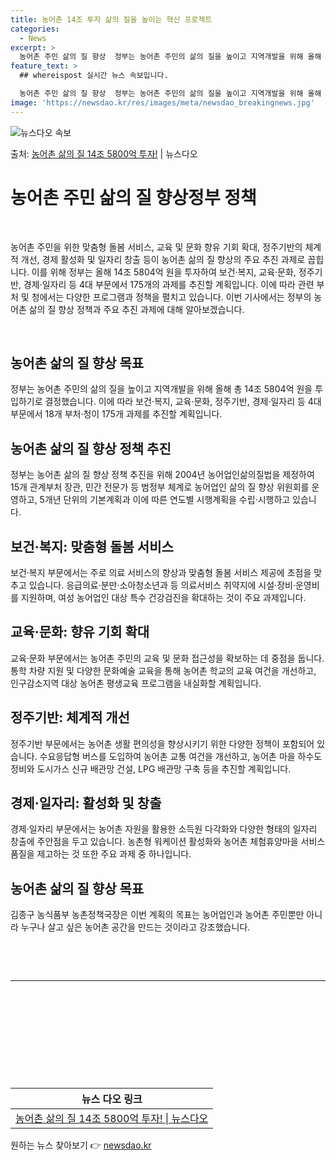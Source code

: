 ```yaml
---
title: 농어촌 14조 투자 삶의 질을 높이는 혁신 프로젝트
categories:
  - News
excerpt: >
  농어촌 주민 삶의 질 향상  정부는 농어촌 주민의 삶의 질을 높이고 지역개발을 위해 올해 총 14조 5804…
feature_text: >
  ## whereispost 실시간 뉴스 속보입니다.

  농어촌 주민 삶의 질 향상  정부는 농어촌 주민의 삶의 질을 높이고 지역개발을 위해 올해 총 14조 5804…
image: 'https://newsdao.kr/res/images/meta/newsdao_breakingnews.jpg'
---
```


![뉴스다오 속보](https://newsdao.kr/res/images/meta/newsdao_breakingnews.jpg)

<p>출처: <a href="https://newsdao.kr/4579" rel="dofollow">농어촌 삶의 질 14조 5800억 투자!</a> | 뉴스다오</p>

<h1 data-ke-size="size26">농어촌 주민 삶의 질 향상정부 정책</h1>
<p data-ke-size="size16">&nbsp;</p>
농어촌 주민을 위한 맞춤형 돌봄 서비스, 교육 및 문화 향유 기회 확대, 정주기반의 체계적 개선, 경제 활성화 및 일자리 창출 등이 농어촌 삶의 질 향상의 주요 추진 과제로 꼽힙니다. 이를 위해 정부는 올해 14조 5804억 원을 투자하여 보건·복지, 교육·문화, 정주기반, 경제·일자리 등 4대 부문에서 175개의 과제를 추진할 계획입니다. 이에 따라 관련 부처 및 청에서는 다양한 프로그램과 정책을 펼치고 있습니다. 이번 기사에서는 정부의 농어촌 삶의 질 향상 정책과 주요 추진 과제에 대해 알아보겠습니다.
<p data-ke-size="size16">&nbsp;</p>

<h2 data-ke-size="size24">농어촌 삶의 질 향상 목표</h2>
<p data-ke-size="size16">정부는 농어촌 주민의 삶의 질을 높이고 지역개발을 위해 올해 총 14조 5804억 원을 투입하기로 결정했습니다. 이에 따라 보건·복지, 교육·문화, 정주기반, 경제·일자리 등 4대 부문에서 18개 부처·청이 175개 과제를 추진할 계획입니다.</p>

<h2 data-ke-size="size24">농어촌 삶의 질 향상 정책 추진</h2>
<p data-ke-size="size16">정부는 농어촌 삶의 질 향상 정책 추진을 위해 2004년 농어업인삶의질법을 제정하여 15개 관계부처 장관, 민간 전문가 등 범정부 체계로 농어업인 삶의 질 향상 위원회를 운영하고, 5개년 단위의 기본계획과 이에 따른 연도별 시행계획을 수립·시행하고 있습니다.</p>

<h2 data-ke-size="size24">보건·복지: 맞춤형 돌봄 서비스</h2>
<p data-ke-size="size16">보건·복지 부문에서는 주로 의료 서비스의 향상과 맞춤형 돌봄 서비스 제공에 초점을 맞추고 있습니다. 응급의료·분만·소아청소년과 등 의료서비스 취약지에 시설·장비·운영비를 지원하며, 여성 농어업인 대상 특수 건강검진을 확대하는 것이 주요 과제입니다.</p>

<h2 data-ke-size="size24">교육·문화: 향유 기회 확대</h2>
<p data-ke-size="size16">교육·문화 부문에서는 농어촌 주민의 교육 및 문화 접근성을 확보하는 데 중점을 둡니다. 통학 차량 지원 및 다양한 문화예술 교육을 통해 농어촌 학교의 교육 여건을 개선하고, 인구감소지역 대상 농어촌 평생교육 프로그램을 내실화할 계획입니다.</p>

<h2 data-ke-size="size24">정주기반: 체계적 개선</h2>
<p data-ke-size="size16">정주기반 부문에서는 농어촌 생활 편의성을 향상시키기 위한 다양한 정책이 포함되어 있습니다. 수요응답형 버스를 도입하여 농어촌 교통 여건을 개선하고, 농어촌 마을 하수도 정비와 도시가스 신규 배관망 건설, LPG 배관망 구축 등을 추진할 계획입니다.</p>

<h2 data-ke-size="size24">경제·일자리: 활성화 및 창출</h2>
<p data-ke-size="size16">경제·일자리 부문에서는 농어촌 자원을 활용한 소득원 다각화와 다양한 형태의 일자리 창출에 주안점을 두고 있습니다. 농촌형 워케이션 활성화와 농어촌 체험휴양마을 서비스 품질을 제고하는 것 또한 주요 과제 중 하나입니다.</p>

<h2 data-ke-size="size24">농어촌 삶의 질 향상 목표</h2>
<p data-ke-size="size16">김종구 농식품부 농촌정책국장은 이번 계획의 목표는 농어업인과 농어촌 주민뿐만 아니라 누구나 살고 싶은 농어촌 공간을 만드는 것이라고 강조했습니다.</p>
<p data-ke-size="size16">&nbsp;</p>
<p data-ke-size="size16">&nbsp;</p>
<hr>
<p data-ke-size="size16">&nbsp;</p>
<p data-ke-size="size16">&nbsp;</p>
<p data-ke-size="size16">&nbsp;</p>
<p data-ke-size="size16">&nbsp;</p>
<p data-ke-size="size16">&nbsp;</p>

<table>
	<thead>
		<tr>
			<th>뉴스 다오 링크</th>
		</tr>
	</thead>
	<tbody>
		<tr>
			<td style="text-align: center; height: 17px;"><a href="https://newsdao.kr/4579">농어촌 삶의 질 14조 5800억 투자! | 뉴스다오</a></td>
		</tr>
	</tbody>
</table> 

원하는 뉴스 찾아보기 👉 <a href="https://newsdao.kr" rel="dofollow">newsdao.kr</a>


